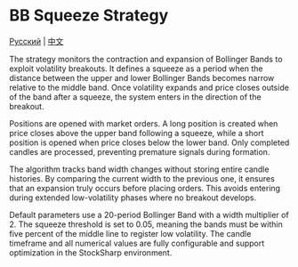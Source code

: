 # BB Squeeze Strategy
[Русский](README_ru.md) | [中文](README_cn.md)

The strategy monitors the contraction and expansion of Bollinger Bands to exploit volatility breakouts. It defines a squeeze as a period when the distance between the upper and lower Bollinger Bands becomes narrow relative to the middle band. Once volatility expands and price closes outside of the band after a squeeze, the system enters in the direction of the breakout.

Positions are opened with market orders. A long position is created when price closes above the upper band following a squeeze, while a short position is opened when price closes below the lower band. Only completed candles are processed, preventing premature signals during formation.

The algorithm tracks band width changes without storing entire candle histories. By comparing the current width to the previous one, it ensures that an expansion truly occurs before placing orders. This avoids entering during extended low-volatility phases where no breakout develops.

Default parameters use a 20-period Bollinger Band with a width multiplier of 2. The squeeze threshold is set to 0.05, meaning the bands must be within five percent of the middle line to register low volatility. The candle timeframe and all numerical values are fully configurable and support optimization in the StockSharp environment.
